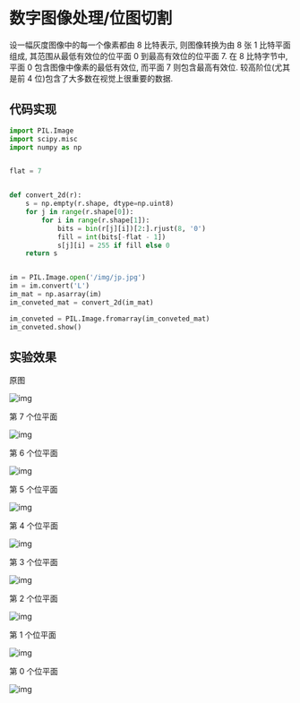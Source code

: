 # 数字图像处理/位图切割

设一幅灰度图像中的每一个像素都由 8 比特表示, 则图像转换为由 8 张 1 比特平面组成, 其范围从最低有效位的位平面 0 到最高有效位的位平面 7. 在 8 比特字节中, 平面 0 包含图像中像素的最低有效位, 而平面 7 则包含最高有效位. 较高阶位(尤其是前 4 位)包含了大多数在视觉上很重要的数据.

## 代码实现

```py
import PIL.Image
import scipy.misc
import numpy as np


flat = 7


def convert_2d(r):
    s = np.empty(r.shape, dtype=np.uint8)
    for j in range(r.shape[0]):
        for i in range(r.shape[1]):
            bits = bin(r[j][i])[2:].rjust(8, '0')
            fill = int(bits[-flat - 1])
            s[j][i] = 255 if fill else 0
    return s


im = PIL.Image.open('/img/jp.jpg')
im = im.convert('L')
im_mat = np.asarray(im)
im_conveted_mat = convert_2d(im_mat)

im_conveted = PIL.Image.fromarray(im_conveted_mat)
im_conveted.show()
```

## 实验效果

原图

![img](/img/pil/bit/jp.jpg)

第 7 个位平面

![img](/img/pil/bit/jp_bit7.jpg)

第 6 个位平面

![img](/img/pil/bit/jp_bit6.jpg)

第 5 个位平面

![img](/img/pil/bit/jp_bit5.jpg)

第 4 个位平面

![img](/img/pil/bit/jp_bit4.jpg)

第 3 个位平面

![img](/img/pil/bit/jp_bit3.jpg)

第 2 个位平面

![img](/img/pil/bit/jp_bit2.jpg)

第 1 个位平面

![img](/img/pil/bit/jp_bit1.jpg)

第 0 个位平面

![img](/img/pil/bit/jp_bit0.jpg)
